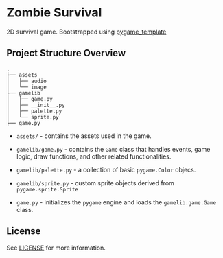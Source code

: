 # Zombie Survival

2D survival game. Bootstrapped using [pygame_template](https://github.com/alchermd/pygame_template/)


## Project Structure Overview

```
.
├── assets
│   ├── audio
│   └── image
├── gamelib
│   ├── game.py
│   ├── __init__.py
│   ├── palette.py
│   └── sprite.py
├── game.py
```

* `assets/` - contains the assets used in the game.

* `gamelib/game.py` - contains the `Game` class that handles events, game logic, draw functions, and other related functionalities.

* `gamelib/palette.py` - a collection of basic `pygame.Color` objecs.

* `gamelib/sprite.py` - custom sprite objects derived from `pygame.sprite.Sprite`

* `game.py` - initializes the `pygame` engine and loads the `gamelib.game.Game` class.

## License

See [LICENSE](./LICENSE) for more information.